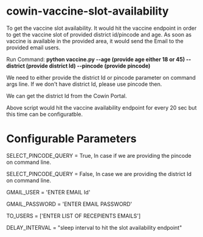 # cowin-vaccine-slot-availability
To get the vaccine slot availability. It would hit the vaccine endpoint in order to get the vaccine slot of provided district id/pincode and age. As soon as vaccine is available in the provided area, it would send the Email to the provided email users.

Run Command: **python vaccine.py --age (provide age either 18 or 45) --district (provide district Id) --pincode (provide pincode)**

We need to either provide the district Id or pincode parameter on command args line. If we don't have district Id, please use pincode then.

We can get the district Id from the Cowin Portal.

Above script would hit the vaccine availability endpoint for every 20 sec but this time can be configuratble.

# Configurable Parameters
SELECT_PINCODE_QUERY = True, In case if we are providing the pincode on command line.

SELECT_PINCODE_QUERY = False, In case we are providing the district Id on command line.

GMAIL_USER = 'ENTER EMAIL Id'

GMAIL_PASSWORD = 'ENTER EMAIL PASSWORD'

TO_USERS = ['ENTER LIST OF RECEPIENTS EMAILS']

DELAY_INTERVAL = "sleep interval to hit the slot availability endpoint"

